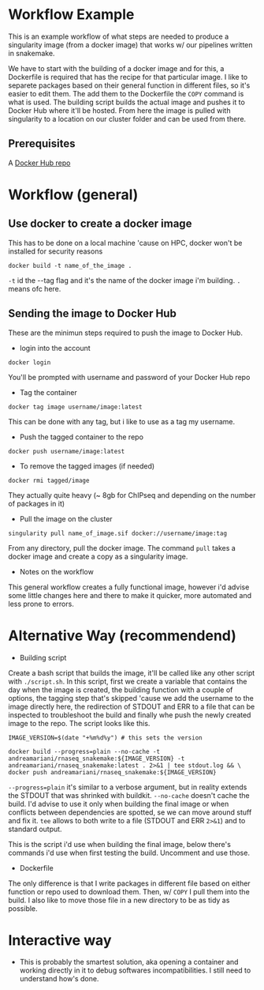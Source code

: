 # Workflow Example

This is an example workflow of what steps are needed to produce a singularity image (from a docker image) that works w/ our pipelines written in snakemake.

We have to start with the building of a docker image and for this, a Dockerfile is required that has the recipe for that particular image. I like to separete packages based on their general function in different files, so it's easier to edit them. The add them to the Dockerfile the `COPY` command is what is used. The building script builds the actual image and pushes it to Docker Hub where it'll be hosted. From here the image is pulled with singularity to a location on our cluster folder and can be used from there.

## Prerequisites

A [Docker Hub repo](https://www.docker.com/)

# Workflow (general)

## Use docker to create a docker image

This has to be done on a local machine 'cause on HPC, docker won't be installed for security reasons

```
docker build -t name_of_the_image . 
```

`-t` id the --tag flag and it's the name of the docker image i'm building. `.` means ofc here.

## Sending the image to Docker Hub

These are the minimun steps required to push the image to Docker Hub.

* login into the account

```
docker login
``` 

You'll be prompted with username and password of your Docker Hub repo

* Tag the container

```
docker tag image username/image:latest
``` 

This can be done with any tag, but i like to use as a tag my username.

* Push the tagged container to the repo

```
docker push username/image:latest
``` 

* To remove the tagged images (if needed)

```
docker rmi tagged/image
``` 

They actually quite heavy (~ 8gb for ChIPseq and depending on the number of packages in it)

* Pull the image on the cluster

```
singularity pull name_of_image.sif docker://username/image:tag
```
From any directory, pull the docker image. The command `pull` takes a docker image and create a copy as a singularity image.

* Notes on the workflow

This general workflow creates a fully functional image, however i'd advise some little changes here and there to make it quicker, more automated and less prone to errors.

# Alternative Way (recommendend)

* Building script

Create a bash script that builds the image, it'll be called like any other script with `./script.sh`. In this script, first we create a variable that contains the day when the image is created, the building function with a couple of options, the tagging step that's skipped 'cause we add the username to the image directly here, the redirection of STDOUT and ERR to a file that can be inspected to troubleshoot the build and finally whe push the newly created image to the repo. The script looks like this.

```
IMAGE_VERSION=$(date "+%m%d%y") # this sets the version

docker build --progress=plain --no-cache -t andreamariani/rnaseq_snakemake:${IMAGE_VERSION} -t andreamariani/rnaseq_snakemake:latest . 2>&1 | tee stdout.log && \
docker push andreamariani/rnaseq_snakemake:${IMAGE_VERSION}

```

`--progress=plain` it's similar to a verbose argument, but in reality extends the STDOUT that was shrinked with buildkit.
`--no-cache` doesn't cache the build. I'd advise to use it only when building the final image or when conflicts between dependencies are spotted, se we can move around stuff and fix it.
`tee` allows to both write to a file (STDOUT and ERR `2>&1`) and to standard output.

This is the script i'd use when building the final image, below there's commands i'd use when first testing the build. Uncomment and use those.

* Dockerfile

The only difference is that I write packages in different file based on either function or repo used to download them. Then, w/ `COPY` I pull them into the build. I also like to move those file in a new directory to be as tidy as possible.


# Interactive way

* This is probably the smartest solution, aka opening a container and working directly in it to debug softwares incompatibilities. I still need to understand how's done.